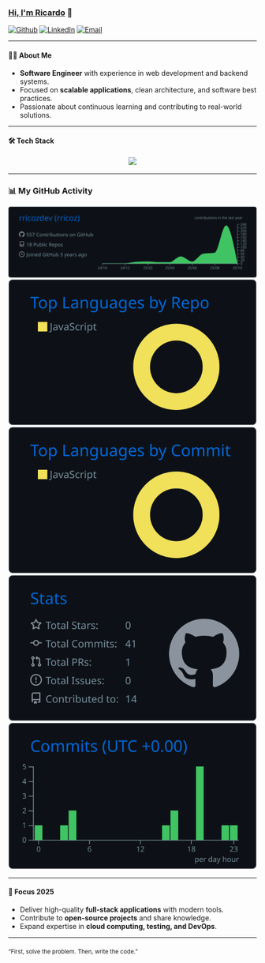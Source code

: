 ### [Hi, I'm Ricardo](https://personal-portfolio-rricozdev.vercel.app/) 👋

[![Github](https://img.shields.io/badge/Github-000?style=flat&logo=Github&logoColor=white)](https://github.com/rricozdev)
[![LinkedIn](https://img.shields.io/badge/LinkedIn-0A66C2?style=flat&logo=linkedin&logoColor=white)](https://www.linkedin.com/in/ricardo-ricoz/)
[![Email](https://img.shields.io/badge/Email-D14836?style=flat&logo=gmail&logoColor=white)](mailto:programador5781@gmail.com)

---

#### 👨‍💻 About Me

- **Software Engineer** with experience in web development and backend systems.
- Focused on **scalable applications**, clean architecture, and software best practices.
- Passionate about continuous learning and contributing to real-world solutions.

---

#### 🛠 Tech Stack

<p align="center">
  <img src="https://skillicons.dev/icons?i=html,css,js,react,redux,axios,express,nodejs,sequelize,python,java,git,oracle,postgres,mysql&theme=dark" />
</p>

---

### 📊 My GitHub Activity

![](https://raw.githubusercontent.com/rricozdev/rricozdev/master/profile-summary-card-output/github_dark/0-profile-details.svg)
![](https://raw.githubusercontent.com/rricozdev/rricozdev/master/profile-summary-card-output/github_dark/1-repos-per-language.svg)
![](https://raw.githubusercontent.com/rricozdev/rricozdev/master/profile-summary-card-output/github_dark/2-most-commit-language.svg)
![](https://raw.githubusercontent.com/rricozdev/rricozdev/master/profile-summary-card-output/github_dark/3-stats.svg)
![](https://raw.githubusercontent.com/rricozdev/rricozdev/master/profile-summary-card-output/github_dark/4-productive-time.svg)

---

#### 🎯 Focus 2025

- Deliver high-quality **full-stack applications** with modern tools.
- Contribute to **open-source projects** and share knowledge.
- Expand expertise in **cloud computing, testing, and DevOps**.

---

<sub>“First, solve the problem. Then, write the code.”</sub>
